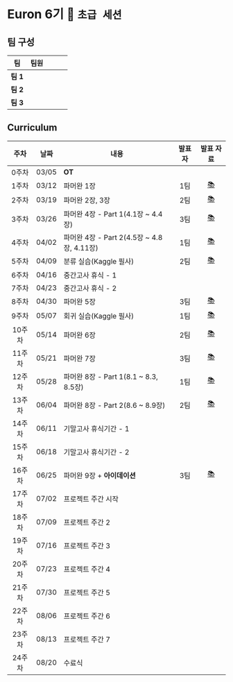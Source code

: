 # Euron 6기 🐣 ```초급 세션```

## 팀 구성

|팀|팀원| | | |
|---|---|---|---|---|  
|**팀 1**| | | | |
|**팀 2**| | | | |
|**팀 3**| | | | |

## Curriculum
|주차|날짜|내용|발표자|발표 자료|
|:-:|:---:|---------------|:---:|:-:|
|0주차|03/05|**OT**|||
|1주차|03/12|파머완 1장|1팀|[📚]()|
|2주차|03/19|파머완 2장, 3장|2팀|[📚]()|
|3주차|03/26|파머완 4장 - Part 1(4.1장 ~  4.4장)|3팀|[📚]()|
|4주차|04/02|파머완 4장 - Part 2(4.5장 ~ 4.8장, 4.11장)|1팀|[📚]()|
|5주차|04/09|분류 실습(Kaggle 필사)|2팀|[📚]()|
|6주차|04/16|중간고사 휴식 - 1|||
|7주차|04/23|중간고사 휴식 - 2|||
|8주차|04/30|파머완 5장|3팀|[📚]()|
|9주차|05/07|회귀 실습(Kaggle 필사)|1팀|[📚]()|
|10주차|05/14|파머완 6장|2팀|[📚]()|
|11주차|05/21|파머완 7장|3팀|[📚]()|
|12주차|05/28|파머완 8장 - Part 1(8.1 ~ 8.3, 8.5장)|1팀|[📚]()|
|13주차|06/04|파머완 8장 - Part 2(8.6 ~ 8.9장)|2팀|[📚]()|
|14주차|06/11|기말고사 휴식기간 - 1|||
|15주차|06/18|기말고사 휴식기간 - 2|||
|16주차|06/25|파머완 9장 + **아이데이션**|3팀|[📚]()|
|17주차|07/02|프로젝트 주간 시작|||
|18주차|07/09|프로젝트 주간 2|||
|19주차|07/16|프로젝트 주간 3|||
|20주차|07/23|프로젝트 주간 4|||
|21주차|07/30|프로젝트 주간 5|||
|22주차|08/06|프로젝트 주간 6|||
|23주차|08/13|프로젝트 주간 7|||
|24주차|08/20|수료식|||
